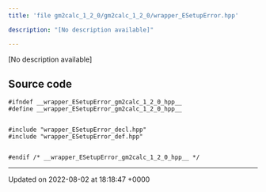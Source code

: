 ```yaml
---
title: 'file gm2calc_1_2_0/gm2calc_1_2_0/wrapper_ESetupError.hpp'

description: "[No description available]"

---
```







[No description available]




## Source code

```
#ifndef __wrapper_ESetupError_gm2calc_1_2_0_hpp__
#define __wrapper_ESetupError_gm2calc_1_2_0_hpp__


#include "wrapper_ESetupError_decl.hpp"
#include "wrapper_ESetupError_def.hpp"


#endif /* __wrapper_ESetupError_gm2calc_1_2_0_hpp__ */
```


-------------------------------

Updated on 2022-08-02 at 18:18:47 +0000
